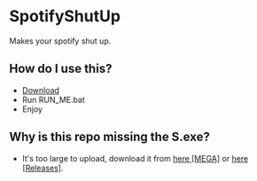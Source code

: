 # SpotifyShutUp
Makes your spotify shut up.

## How do I use this?
* [Download](https://github.com/Takaovi/SpotifyShutUp/archive/Public.zip)
* Run RUN_ME.bat
* Enjoy

## Why is this repo missing the S.exe?
* It's too large to upload, download it from [here [MEGA]](https://mega.nz/file/mKYEVT7A#6vdTcTide4u5liZBSYN1diSvJqKC35avvV_PknEAAz8) or [here [Releases]](https://github.com/Takaovi/SpotifyShutUp/archive/Public.zip).

